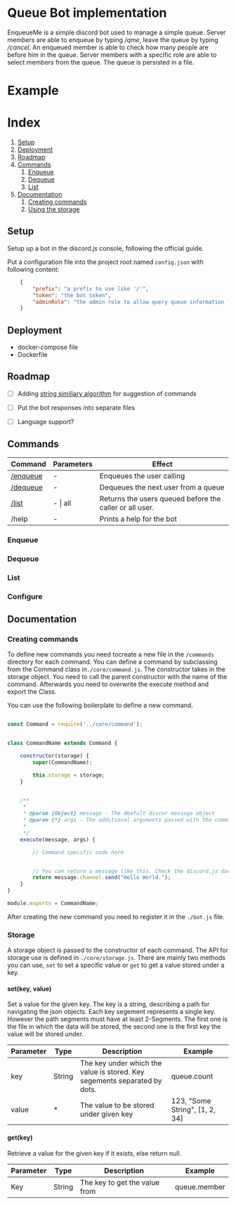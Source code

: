 
# Queue Bot implementation
EnqueueMe is a simple discord bot used to manage a simple queue. Server members are able to enqueue by typing */qme*, leave the queue by typing */cancel*. An enqueued member is able to check how many people are before him in the queue. Server members with a specific role are able to select members from the queue. The queue is persisted in a file.


# Example




# Index

1. [Setup](#Setup)
2. [Deployment](#Deployment)
3. [Roadmap](#Roadmap)
4. [Commands](#Commands)
    1. [Enqueue](#Endqueue)
    2. [Dequeue](#Dequeue)
    3. [List](#List)
5. [Documentation](#Documentation)
    1. [Creating commands](#Creating-commands)
    2. [Using the storage](#Storage)



## Setup

Setup up a bot in the discord.js console, following the official guide.


Put a configuration file into the project root named `config.json` with following content:

```json
    {
        "prefix": "a prefix to use like '/'",
        "token": "the bot token",
        "adminRole": "the admin role to allow query queue information from the bot"
    }
```

## Deployment

- docker-compose file
- Dockerfile


## Roadmap

- [ ] Adding [string similiary algorithm](https://itnext.io/string-similarity-the-basic-know-your-algorithms-guide-3de3d7346227) for suggestion of commands 
- [ ] Put the bot responses into separate files
- [ ] Language support?


## Commands

| Command | Parameters | Effect
| --- |--- | ---
| [/enqueue](#Enqueue) | - | Enqueues the user calling
| [/dequeue](#Dequeue) | - | Dequeues the next user from a queue
| [/list](#List) | - \| all | Returns the users queued before the caller or all user.
| /help | - | Prints a help for the bot



### Enqueue


### Dequeue


### List


### Configure



## Documentation





### Creating commands

To define new commands you need tocreate a new file in the `/commands` directory for each command. You can define a command by subclassing from the Command class in`./core/command.js`. The constructor takes in the storage object. You need to call the parent constructor with the name of the command. Afterwards you need to overwrite the execute method and export the Class.

You can use the following boilerplate to define a new command.


```js

const Command = require('../core/command');


class CommandName extends Command {

    constructor(storage) {
        super(CommandName); 

        this.storage = storage;
    }


    /**
     * 
     * @param {Object} message - The deafult discor message object
     * @param {*} args - The additional arguments passed with the command
     * 
     */
    execute(message, args) {

        // Command specific code here


        // You can return a message like this. Check the discord.js documentation for more information
        return message.channel.send("Hello World."); 
    }
}

module.exports = CommandName;
```

After creating the new command you need to register it in the `./bot.js` file. 

### Storage

A storage object is passed to the constructor of each command. The API for storage use is defined in `./core/storage.js`.
There are mainly two methods you can use, `set` to set a specific value or `get` to get a value stored under a key.


#### set(key, value)
Set a value for the given key. The key is a string, describing a path for navigating the json objects. Each key segement represents a single key. However the path segments must have at least 2-Segments. The first one is the file in which the data will be stored, the second one is the first key the value will be stored under.

| Parameter | Type | Description | Example
| --- | --- | --- | ---
| key | String | The key under which the value is stored. Key segements separated by dots. | queue.count
| value | * | The value to be stored under given key | 123, "Some String", [1, 2, 34]


#### get(key)
Retrieve a value for the given key if it exists, else return null.

| Parameter | Type | Description | Example
| --- | --- | --- | ---
| Key  | String | The key to get the value from | queue.member 
